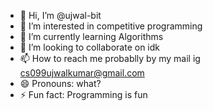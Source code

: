 - 👋 Hi, I’m @ujwal-bit
- 👀 I’m interested in competitive programming    
- 🌱 I’m currently learning Algorithms
- 💞️ I’m looking to collaborate on idk  
- 📫 How to reach me probablly by my mail ig cs099ujwalkumar@gmail.com
- 😄 Pronouns: what?
- ⚡ Fun fact: Programming is fun

<!---
ujwal-bit/ujwal-bit is a ✨ special ✨ repository because its `README.md` (this file) appears on your GitHub profile.
You can click the Preview link to take a look at your changes.
--->
